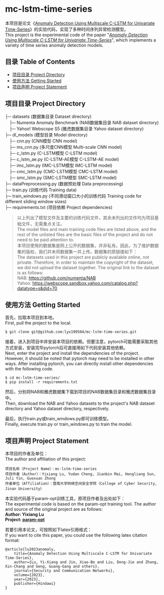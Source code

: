 # mc-lstm-time-series
本项目是论文《[Anomaly Detection Using Multiscale C-LSTM for Univariate Time-Series](https://www.hindawi.com/journals/scn/2023/6597623/)》的实验代码，实现了多种时间序列异常检测模型。<br>
This project is the experimental code of the paper "*[Anomaly Detection Using Multiscale C-LSTM for Univariate Time-Series](https://www.hindawi.com/journals/scn/2023/6597623/)*", which implements a variety of time series anomaly detection models.

## 目录 Table of Contents

- [项目目录 Project Directory](#项目目录-project-directory)
- [使用方法 Getting Started](#使用方法-getting-started)
- [项目声明 Project Statement](#项目声明-project-statement)

<h2 id="project">项目目录 Project Directory</h2>

├─ datasets (数据集目录 Dataset directory)<br>
&emsp;├─ Numenta Anomaly Benchmark (NAB数据集目录 NAB dataset directory)<br>
&emsp;├─ Yahoo! Webscope S5 (雅虎数据集目录 Yahoo dataset directory)<br>
├─ dl_models (模型目录 Model directory) <br>
&emsp;├─ cnn.py (CNN模型 CNN model)<br>
&emsp;├─ ms_cnn.py (多尺度CNN模型 Multi-scale CNN model)<br>
&emsp;├─ c_lstm.py (C-LSTM模型 C-LSTM model)<br>
&emsp;├─ c_lstm_ae.py (C-LSTM-AE模型 C-LSTM-AE model)<br>
&emsp;├─ imc_lstm.py (IMC-LSTM模型 IMC-LSTM model)<br>
&emsp;├─ cmc_lstm.py (CMC-LSTM模型 CMC-LSTM model)<br>
&emsp;├─ smc_lstm.py (SMC-LSTM模型 SMC-LSTM model)<br>
├─ dataPreprocessing.py (数据预处理 Data preprocessing)<br>
├─ train.py (训练代码 Training data)<br>
├─ train_windows.py (不同滑动窗口大小的训练代码 Training code for different sliding window sizes)<br>
├─ requirements.txt (项目依赖 Project dependencies)<br>

> 以上列出了模型文件及主要的训练代码文件，其余未列出的文件均为项目基础文件，无需重点关注。<br>
> The model files and main training code files are listed above, and the rest of the unlisted files are the basic files of the project and do not need to be paid attention to.<br>
> 本项目使用的数据集是网上公开的数据集，并非私有。因此，为了维护数据集的版权，我们并未将数据集一并上传。数据集的原链接如下：<br>
> The datasets used in this project are publicly available online, not private. Therefore, in order to maintain the copyright of the dataset, we did not upload the dataset together. The original link to the dataset is as follows:<br>
> NAB: https://github.com/numenta/NAB<br>
> Yahoo: https://webscope.sandbox.yahoo.com/catalog.php?datatype=s&did=70

<h2 id="get-start">使用方法 Getting Started</h2>

首先，拉取本项目到本地。<br>
First, pull the project to the local.

    $ git clone git@github.com:lyx199504/mc-lstm-time-series.git

接着，进入到项目中并安装本项目的依赖。但要注意，pytorch可能需要采取其他方式安装，安装完毕pytorch后可直接用如下代码安装其他依赖。<br>
Next, enter the project and install the dependencies of the project. However, it should be noted that pytorch may need to be installed in other ways. After installing pytorch, you can directly install other dependencies with the following code.

    $ cd mc-lstm-time-series/
    $ pip install -r requirements.txt

然后，分别将NAB和雅虎数据集下载到项目的NAB数据集目录和雅虎数据集目录中。<br>
Then, download the NAB and Yahoo datasets to the project's NAB dataset directory and Yahoo dataset directory, respectively.

最后，执行train.py或train_windows.py即可训练模型。<br>
Finally, execute train.py or train_windows.py to train the model.

<h2 id="statement">项目声明 Project Statement</h2>

本项目的作者及单位：<br>
The author and affiliation of this project:

    项目名称（Project Name）：mc-lstm-time-series
    项目作者（Author）：Yixiang Lu, Yudan Cheng, Jianbin Mai, Hongliang Sun, Juli Yin, Guoxuan Zhong
    作者单位（Affiliation）：暨南大学网络空间安全学院（College of Cyber Security, Jinan University）

本实验代码基于param-opt训练工具，原项目作者及出处如下：<br>
The experimental code is based on the param-opt training tool. The author and source of the original project are as follows:<br>
**Author: Yixiang Lu**<br>
**Project: [param-opt](https://github.com/lyx199504/param-opt)**

若要引用本论文，可按照如下latex引用格式：<br>
If you want to cite this paper, you could use the following latex citation format:

    @article{lu2023anomaly,
        title={Anomaly Detection Using Multiscale C-LSTM for Univariate Time-Series},
        author={Lu, Yi-Xiang and Jin, Xiao-Bo and Liu, Dong-Jie and Zhang, Xin-Chang and Geng, Guang-Gang and others},
        journal={Security and Communication Networks},
        volume={2023},
        year={2023},
        publisher={Hindawi}
    }

